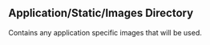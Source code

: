 ## Application/Static/Images Directory

Contains any application specific images that will be used.
